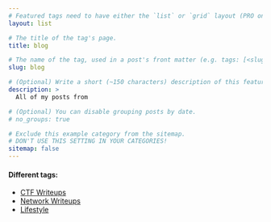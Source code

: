 ```yaml
---
# Featured tags need to have either the `list` or `grid` layout (PRO only).
layout: list

# The title of the tag's page.
title: blog

# The name of the tag, used in a post's front matter (e.g. tags: [<slug>]).
slug: blog

# (Optional) Write a short (~150 characters) description of this featured tag.
description: >
  All of my posts from 

# (Optional) You can disable grouping posts by date.
# no_groups: true

# Exclude this example category from the sitemap.
# DON'T USE THIS SETTING IN YOUR CATEGORIES!
sitemap: false
---
```


#### Different tags:
- [CTF Writeups](ctf_writeups)
- [Network Writeups](network_writeups)
- [Lifestyle](lifestyle)